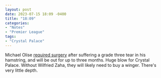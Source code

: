 ```yaml
---
layout: post
date: 2023-07-15 18:09 -0400
title: "18:09"
categories:
- "Notes"
- "Premier League"
tags:
- "Crystal Palace"
---
```


Michael Olise [required surgery](https://londonnewsonline.co.uk/crystal-palace-winger-required-surgery-on-hamstring-injury/) after suffering a grade three tear in his hamstring, and will be out for up to three months. Huge blow for Crystal Palace. Without Wilfried Zaha, they will likely need to buy a winger. There's very little depth. 

